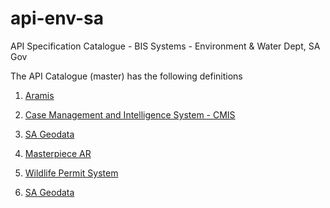 # api-env-sa
API Specification Catalogue - BIS Systems - Environment &amp; Water Dept, SA Gov

The API Catalogue (master) has the following definitions 

1. [Aramis](https://redocly.github.io/redoc/?url=https://raw.githubusercontent.com/n8-coder/api-env-sa/master/aramis-apispec.yml)

2. [Case Management and Intelligence System - CMIS](https://redocly.github.io/redoc/?url=https://raw.githubusercontent.com/n8-coder/api-env-sa/master/cmis-apispec.yml)

3. [SA Geodata](https://redocly.github.io/redoc/?url=https://raw.githubusercontent.com/n8-coder/api-env-sa/master/sageodata-apispec.yml)

4. [Masterpiece AR](https://redocly.github.io/redoc/?url=https://raw.githubusercontent.com/n8-coder/api-env-sa/master/masterpiece-ar-apispec.yml)

5. [Wildlife Permit System](https://redocly.github.io/redoc/?url=https://github.com/n8-coder/api-env-sa/blob/master/wps-apispec.yml)

6. [SA Geodata](https://redocly.github.io/redoc/?url=)

